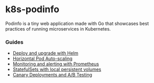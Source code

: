 # k8s-podinfo

Podinfo is a tiny web application made with Go 
that showcases best practices of running microservices in Kubernetes.

### Guides

* [Deploy and upgrade with Helm](1-deploy.md)
* [Horizontal Pod Auto-scaling](2-autoscaling.md)
* [Monitoring and alerting with Prometheus](3-monitoring.md)
* [StatefulSets with local persistent volumes](4-statefulsets.md)
* [Canary Deployments and A/B Testing](5-canary.md)
